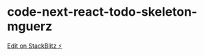 # code-next-react-todo-skeleton-mguerz

[Edit on StackBlitz ⚡️](https://stackblitz.com/edit/code-next-react-todo-skeleton-mguerz)